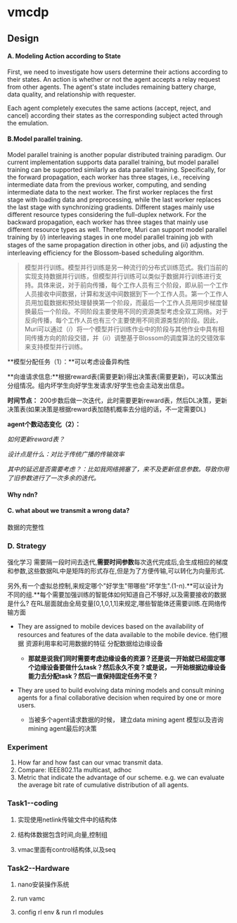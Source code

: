 #  vmcdp

## Design

#### A. Modeling Action according to State

First, we need to investigate how users determine their actions according to their states. An action is whether or not the agent accepts a relay request from other agents. The agent's state includes remaining battery charge, data quality, and relationship with requester.

Each agent completely executes the same actions (accept, reject, and cancel) according their states as the corresponding subject acted through the emulation.

#### B.Model parallel training. 

Model parallel training is another popular distributed training paradigm. Our current implementation supports data parallel training, but model parallel training can be supported similarly as data parallel training. Specifically, for the forward propagation, each worker has three stages, i.e., receiving intermediate data from the previous worker, computing, and sending intermediate data to the next worker. The first worker replaces the first stage with loading data and preprocessing, while the last worker replaces the last stage with synchronizing gradients. Different stages mainly use different resource types considering the full-duplex network. For the backward propagation, each worker has three stages that mainly use different resource types as well. Therefore, Muri can support model parallel training by (𝑖) interleaving stages in one model parallel training job with stages of the same propagation direction in other jobs, and (𝑖𝑖) adjusting the interleaving efficiency for the Blossom-based scheduling algorithm.

> 模型并行训练。模型并行训练是另一种流行的分布式训练范式。我们当前的实现支持数据并行训练，但模型并行训练可以类似于数据并行训练进行支持。具体来说，对于前向传播，每个工作人员有三个阶段，即从前一个工作人员接收中间数据，计算和发送中间数据到下一个工作人员。第一个工作人员用加载数据和预处理替换第一个阶段，而最后一个工作人员用同步梯度替换最后一个阶段。不同阶段主要使用不同的资源类型考虑全双工网络。对于反向传播，每个工作人员也有三个主要使用不同资源类型的阶段。因此，Muri可以通过（𝑖）将一个模型并行训练作业中的阶段与其他作业中具有相同传播方向的阶段交错，并（𝑖𝑖）调整基于Blossom的调度算法的交错效率来支持模型并行训练。

**模型分配任务（1）：**可以考虑设备异构性

**向谁请求信息:**根据reward表(需要更新)得出决策表(需要更新)，可以决策出分组情况。组内坏学生向好学生发请求/好学生也会主动发出信息。

**时间节点：** 200步数后做一次迭代，此时需要更新reward表，然后DL决策，更新决策表(如果决策是根据reward表加随机概率去分组的话，不一定需要DL)

**agent个数动态变化（2）：**

*如何更新reward表？*

*设计点是什么：对比于传统广播的传输效率*

*其中的延迟是否需要考虑？：比如我网络拥塞了，来不及更新信息参数。导致你用了旧参数进行了一次多余的迭代。*

#### Why ndn?

#### C. what about we transmit a wrong data?

数据的完整性

### D. Strategy

强化学习 需要隔一段时间去迭代,**需要时间参数**每次迭代完成后,会生成相应的梯度和参数,这些数据RL中是矩阵的形式存在,但是为了方便传输,可以转化为向量形式.

另外,有一个虚拟总控制,来规定哪个"好学生"带哪些"坏学生".(1-n).**可以设计为不同的组.**每个需要加强训练的智能体如何知道自己不够好,以及需要接收的数据是什么? 在RL层面就由全局变量[0,1,0,1,1]来规定,哪些智能体还需要训练.在网络传输方面

- They are assigned to mobile devices based on the availability of resources and features of the data available to the mobile device. 他们根据 资源利用率和可用数据的特征 分配数据给边缘设备
  - **那就是说我们同时需要考虑边缘设备的资源？还是说一开始就已经固定哪个边缘设备要做什么task？然后永久不变？或是说，一开始根据边缘设备能力去分配task？然后一直保持固定任务不变？**

- They are used to build evolving data mining models and consult mining agents for a final collaborative decision when required by one or more users. 
  - 当被多个agent请求数据的时候， 建立data mining agent 模型以及咨询mining agent最后的决策

### Experiment

1. How far and how fast can our vmac transmit data.
2. Compare: IEEE802.11a multicast, adhoc
3. Metric that indicate the advantage of our scheme. e.g. we can evaluate the average bit rate of cumulative distribution of all agents.



### Task1--coding

1. 实现使用netlink传输文件中的结构体

2. 结构体数据包含时间,向量,控制组

3. vmac里面有control结构体,以及seq

### Task2--Hardware

1. nano安装操作系统

2. run vamc

3. config rl env & run rl modules





